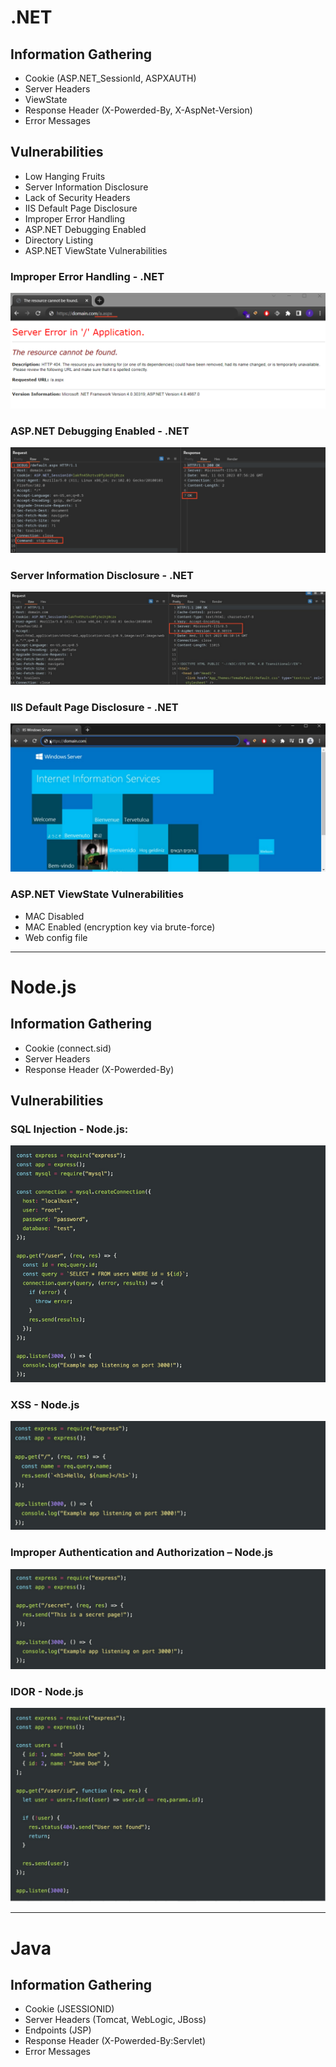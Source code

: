 
# .NET
## Information Gathering
- Cookie (ASP.NET_SessionId, ASPXAUTH) 
- Server Headers 
- ViewState 
- Response Header (X-Powerded-By, X-AspNet-Version) 
- Error Messages
## Vulnerabilities
- Low Hanging Fruits
- Server Information Disclosure
- Lack of Security Headers
- IIS Default Page Disclosure
- Improper Error Handling
- ASP.NET Debugging Enabled
- Directory Listing
- ASP.NET ViewState Vulnerabilities

### Improper Error Handling - .NET
![](../Media/Web%20AppSec%20Images/Pasted%20image%2020240829162551.png)

### ASP.NET Debugging Enabled - .NET
![](../Media/Web%20AppSec%20Images/Pasted%20image%2020240829162711.png)

### Server Information Disclosure - .NET
![](../Media/Web%20AppSec%20Images/Pasted%20image%2020240829162337.png)

### IIS Default Page Disclosure - .NET
![](../Media/Web%20AppSec%20Images/Pasted%20image%2020240829162451.png)


### ASP.NET ViewState Vulnerabilities
- MAC Disabled
- MAC Enabled (encryption key via brute-force)
- Web config file
---
# Node.js
## Information Gathering
- Cookie (connect.sid)
- Server Headers
- Response Header (X-Powerded-By)
## Vulnerabilities
### SQL Injection - Node.js:
![](../Media/Web%20AppSec%20Images/Pasted%20image%2020240829161235.png)

### XSS - Node.js
![](../Media/Web%20AppSec%20Images/Pasted%20image%2020240829161437.png)

### Improper Authentication and Authorization – Node.js
![](../Media/Web%20AppSec%20Images/Pasted%20image%2020240829161625.png)

### IDOR - Node.js
![](../Media/Web%20AppSec%20Images/Pasted%20image%2020240829161959.png)

---
# Java
## Information Gathering
- Cookie (JSESSIONID) 
- Server Headers (Tomcat, WebLogic, JBoss) 
- Endpoints (JSP) 
- Response Header (X-Powerded-By:Servlet) 
- Error Messages
